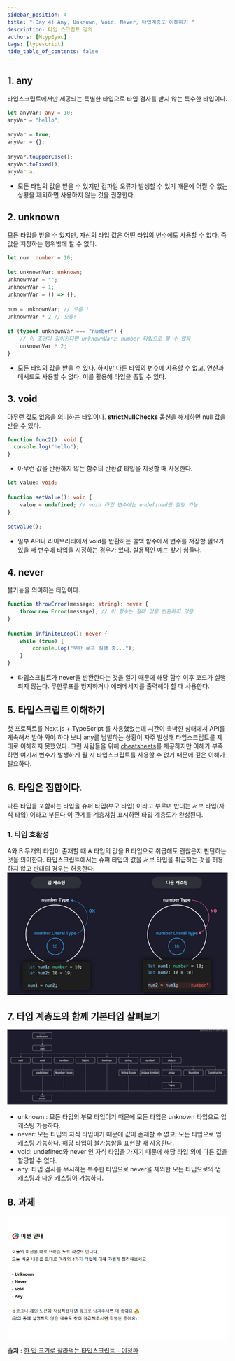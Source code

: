 ```yaml
---
sidebar_position: 4
title: "[Day 4] Any, Unknown, Void, Never, 타입계층도 이해하기 "
description: 타입 스크립트 강의
authors: [MtypEyuc]
tags: [typescript]
hide_table_of_contents: false
---
```


## 1. any
타입스크립트에서만 제공되는 특별한 타입으로 타입 검사를 받지 않는 특수한 타입이다. 
```ts
let anyVar: any = 10;
anyVar = "hello";

anyVar = true;
anyVar = {};

anyVar.toUpperCase();
anyVar.toFixed();
anyVar.a;
```
- 모든 타입의 값을 받을 수 있지만 컴파일 오류가 발생할 수 있기 때문에 어쩔 수 없는 상황을 제외하면 사용하지 않는 것을 권장한다.

## 2. unknown  
모든 타입을 받을 수 있지만, 자신의 타입 값은 어떤 타입의 변수에도 사용할 수 없다. 즉 값을 저장하는 행위밖에 할 수 없다.

```ts
let num: number = 10;

let unknownVar: unknown;
unknownVar = "";
unknownVar = 1;
unknownVar = () => {};

num = unknownVar; // 오류 !
unknownVar * 2 // 오류!

if (typeof unknownVar === "number") {
    // 이 조건이 참이된다면 unknownVar는 number 타입으로 볼 수 있음
    unknownVar * 2;
}
```
- 모든 타입의 값을 받을 수 있다. 하지만 다른 타입의 변수에 사용할 수 없고, 연산과 메서드도 사용할 수 없다. 이를 활용해 타입을 좁힐 수 있다.

## 3. void
아무런 값도 없음을 의미하는 타입이다. **strictNullChecks** 옵션을 해제하면 null 값을 받을 수 있다.
```ts
function func2(): void {
  console.log("hello");
}
```
- 아무런 값을 반환하지 않는 함수의 반환값 타입을 지정할 때 사용한다.
```ts
let value: void;

function setValue(): void {
    value = undefined; // void 타입 변수에는 undefined만 할당 가능
}

setValue();
```
- 일부 API나 라이브러리에서 void를 반환하는 콜백 함수에서 변수를 저장할 필요가 있을 때 변수에 타입을 지정하는 경우가 있다. 실용적인 예는 찾기 힘들다.

## 4. never
불가능을 의미하는 타입이다.

```ts
function throwError(message: string): never {
    throw new Error(message); // 이 함수는 절대 값을 반환하지 않음
}

function infiniteLoop(): never {
    while (true) {
        console.log("무한 루프 실행 중...");
    }
}
```
- 타입스크립트가 never을 반환한다는 것을 알기 때문에 해당 함수 이후 코드가 실행되지 않는다. 무한루프를 방지하거나 에러메세지를 출력해야 할 때 사용한다.

## 5. 타입스크립트 이해하기
첫 프로젝트를 Next.js + TypeScript 를 사용했었는데 시간이 촉박한 상태에서 API를 계속해서 받아 와야 하다 보니 any를 남발하는 상황이 자주 발생해 타입스크립트를 제대로 이해하지 못했었다.
그런 사람들을 위해 [cheatsheets](https://www.typescriptlang.org/cheatsheets/)를 제공하지만 이해가 부족하면 여기서 변수가 발생하게 될 시 타입스크립트를 사용할 수 없기 때문에
깊은 이해가 필요하다.

## 6. 타입은 집합이다.
다른 타입을 포함하는 타입을 슈퍼 타입(부모 타입) 이라고 부르며 반대는 서브 타입(자식 타입) 이라고 부른다 이 관계를 계층처럼 표시하면 타입 계층도가 완성된다.
### 1.  타입 호환성
A와 B 두개의 타입이 존재할 때 A 타입의 값을 B 타입으로 취급해도 괜찮은지 판단하는 것을 의미한다. 타입스크립트에서는 슈퍼 타입의 값을 서브 타입을 취급하는 것을 허용하지 않고 반대의 경우는 허용한다.
![](./img/04/01.webp)

## 7. 타입 계층도와 함께 기본타입 살펴보기
![](./img/04/02.webp)
- unknown : 모든 타입의 부모 타입이기 때문에 모든 타입은 unknown 타입으로 업 캐스팅 가능하다.
- never: 모든 타입의 자식 타입이기 때문에 값이 존재할 수 없고, 모든 타입으로 업 캐스팅 가능하다. 해당 타입이 불가능함을 표현할 때 사용한다.
- void:  undefined와 never 인 자식 타입을 가지기 때문에 해당 타입 외에 다른 값을 할당할 수 없다.
- any: 타입 검사를 무시하는 특수한 타입으로 never을 제외한 모든 타입으로의 업 캐스팅과 다운 캐스팅이 가능하다.

## 8. 과제
![](./img/04/03.webp)


**출처** : [한 입 크기로 잘라먹는 타입스크립트 - 이정환](https://www.inflearn.com/course/%ED%95%9C%EC%9E%85-%ED%81%AC%EA%B8%B0-%ED%83%80%EC%9E%85%EC%8A%A4%ED%81%AC%EB%A6%BD%ED%8A%B8/dashboard)
